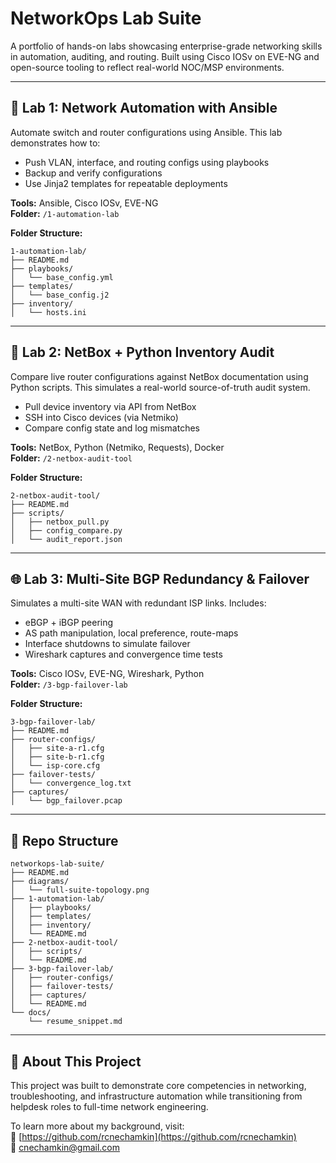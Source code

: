 # NetworkOps Lab Suite

A portfolio of hands-on labs showcasing enterprise-grade networking skills in automation, auditing, and routing. Built using Cisco IOSv on EVE-NG and open-source tooling to reflect real-world NOC/MSP environments.

---

## 🔧 Lab 1: Network Automation with Ansible

Automate switch and router configurations using Ansible. This lab demonstrates how to:

- Push VLAN, interface, and routing configs using playbooks
- Backup and verify configurations
- Use Jinja2 templates for repeatable deployments

**Tools:** Ansible, Cisco IOSv, EVE-NG  
**Folder:** `/1-automation-lab`

**Folder Structure:**
```
1-automation-lab/
├── README.md
├── playbooks/
│   └── base_config.yml
├── templates/
│   └── base_config.j2
├── inventory/
│   └── hosts.ini
```

---

## 🧾 Lab 2: NetBox + Python Inventory Audit

Compare live router configurations against NetBox documentation using Python scripts. This simulates a real-world source-of-truth audit system.

- Pull device inventory via API from NetBox
- SSH into Cisco devices (via Netmiko)
- Compare config state and log mismatches

**Tools:** NetBox, Python (Netmiko, Requests), Docker  
**Folder:** `/2-netbox-audit-tool`

**Folder Structure:**
```
2-netbox-audit-tool/
├── README.md
├── scripts/
│   ├── netbox_pull.py
│   ├── config_compare.py
│   └── audit_report.json
```

---

## 🌐 Lab 3: Multi-Site BGP Redundancy & Failover

Simulates a multi-site WAN with redundant ISP links. Includes:

- eBGP + iBGP peering
- AS path manipulation, local preference, route-maps
- Interface shutdowns to simulate failover
- Wireshark captures and convergence time tests

**Tools:** Cisco IOSv, EVE-NG, Wireshark, Python  
**Folder:** `/3-bgp-failover-lab`

**Folder Structure:**
```
3-bgp-failover-lab/
├── README.md
├── router-configs/
│   ├── site-a-r1.cfg
│   ├── site-b-r1.cfg
│   └── isp-core.cfg
├── failover-tests/
│   └── convergence_log.txt
├── captures/
│   └── bgp_failover.pcap
```

---

## 📂 Repo Structure
```
networkops-lab-suite/
├── README.md
├── diagrams/
│   └── full-suite-topology.png
├── 1-automation-lab/
│   ├── playbooks/
│   ├── templates/
│   ├── inventory/
│   └── README.md
├── 2-netbox-audit-tool/
│   ├── scripts/
│   └── README.md
├── 3-bgp-failover-lab/
│   ├── router-configs/
│   ├── failover-tests/
│   ├── captures/
│   └── README.md
└── docs/
    └── resume_snippet.md
```

---

## 📝 About This Project

This project was built to demonstrate core competencies in networking, troubleshooting, and infrastructure automation while transitioning from helpdesk roles to full-time network engineering.

To learn more about my background, visit:  
🔗 [https://github.com/rcnechamkin](https://github.com/rcnechamkin)  
📧 cnechamkin@gmail.com
